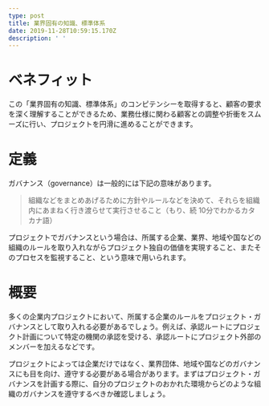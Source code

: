 ```yaml
---
type: post
title: 業界固有の知識、標準体系
date: 2019-11-28T10:59:15.170Z
description: ' '
---
```

# ベネフィット

この「業界固有の知識、標準体系」のコンピテンシーを取得すると、顧客の要求を深く理解することができるため、業務仕様に関わる顧客との調整や折衝をスムーズに行い、プロジェクトを円滑に進めることができます。

# 定義

ガバナンス（governance）は一般的には下記の意味があります。

> 組織などをまとめあげるために方針やルールなどを決めて、それらを組織内にあまねく行き渡らせて実行させること（もり、続 10分でわかるカタカナ語）

プロジェクトでガバナンスという場合は、所属する企業、業界、地域や国などの組織のルールを取り入れながらプロジェクト独自の価値を実現すること、またそのプロセスを監視すること、という意味で用いられます。

# 概要

多くの企業内プロジェクトにおいて、所属する企業のルールをプロジェクト・ガバナンスとして取り入れる必要があるでしょう。例えば、承認ルートにプロジェクト計画について特定の機関の承認を受ける、承認ルートにプロジェクト外部のメンバーを加えるなどです。

プロジェクトによっては企業だけではなく、業界団体、地域や国などのガバナンスにも目を向け、遵守する必要がある場合があります。まずはプロジェクト・ガバナンスを計画する際に、自分のプロジェクトのおかれた環境からどのような組織のガバナンスを遵守するべきか確認しましょう。
